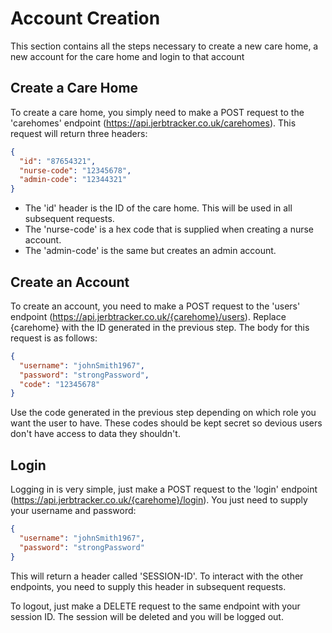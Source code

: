 # Account Creation

This section contains all the steps necessary to create a new care home, 
a new account for the care home and login to that account

## Create a Care Home
To create a care home, you simply need to make a POST request to the 'carehomes' endpoint (https://api.jerbtracker.co.uk/carehomes).
This request will return three headers:
```json
{
  "id": "87654321",
  "nurse-code": "12345678",
  "admin-code": "12344321"
}
```
- The 'id' header is the ID of the care home. This will be used in all subsequent requests.
- The 'nurse-code' is a hex code that is supplied when creating a nurse account.
- The 'admin-code' is the same but creates an admin account.

## Create an Account
To create an account, you need to make a POST request to the 'users' endpoint (https://api.jerbtracker.co.uk/{carehome}/users).
Replace {carehome} with the ID generated in the previous step. The body for this request is as follows:
```json
{
  "username": "johnSmith1967",
  "password": "strongPassword",
  "code": "12345678"
}
```
Use the code generated in the previous step depending on which role you want the user to have.
These codes should be kept secret so devious users don't have access to data they shouldn't.

## Login
Logging in is very simple, just make a POST request to the 'login' endpoint (https://api.jerbtracker.co.uk/{carehome}/login).
You just need to supply your username and password:
```json
{
  "username": "johnSmith1967",
  "password": "strongPassword"
}
```
This will return a header called 'SESSION-ID'. To interact with the other endpoints, you need to supply this header in subsequent requests.

To logout, just make a DELETE request to the same endpoint with your session ID. The session will be deleted and you will be logged out.